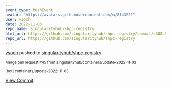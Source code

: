```yaml
---
event_type: PushEvent
avatar: "https://avatars.githubusercontent.com/u/814322?"
user: vsoch
date: 2022-11-03
repo_name: singularityhub/shpc-registry
html_url: https://github.com/singularityhub/shpc-registry/commit/e308b5040b96167c8efa939b8ec4318323b3a92d
repo_url: https://github.com/singularityhub/shpc-registry
---
```


<a href='https://github.com/vsoch' target='_blank'>vsoch</a> pushed to <a href='https://github.com/singularityhub/shpc-registry' target='_blank'>singularityhub/shpc-registry</a>

<small>Merge pull request #45 from singularityhub/containers/update-2022-11-03

[bot] containers/update-2022-11-03</small>

<a href='https://github.com/singularityhub/shpc-registry/commit/e308b5040b96167c8efa939b8ec4318323b3a92d' target='_blank'>View Commit</a>